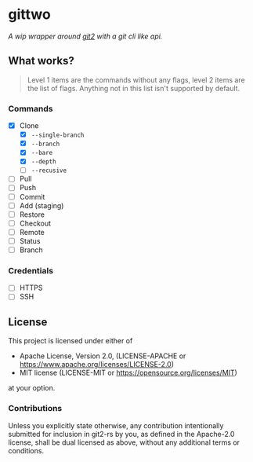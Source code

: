 # gittwo 

*A wip wrapper around [git2](https://crates.io/crates/git2) with a git cli like api.*

## What works?

> Level 1 items are the commands without any flags, level 2 items are the list of flags. Anything not in this list isn't supported by default.

### Commands
- [x] Clone
    - [x] `--single-branch`
    - [x] `--branch`
    - [x] `--bare`
    - [x] `--depth`
    - [ ] `--recusive`
- [ ] Pull
- [ ] Push 
- [ ] Commit 
- [ ] Add (staging) 
- [ ] Restore
- [ ] Checkout 
- [ ] Remote 
- [ ] Status 
- [ ] Branch

### Credentials
- [ ] HTTPS
- [ ] SSH

## License

This project is licensed under either of

- Apache License, Version 2.0, (LICENSE-APACHE or https://www.apache.org/licenses/LICENSE-2.0)
- MIT license (LICENSE-MIT or https://opensource.org/licenses/MIT)

at your option.

### Contributions
Unless you explicitly state otherwise, any contribution intentionally submitted for inclusion in git2-rs by you, as defined in the Apache-2.0 license, shall be dual licensed as above, without any additional terms or conditions.
